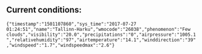 ## Current conditions: 
 ``` {"timestamp":"1501107860","sys_time":"2017-07-27 01:24:51","name":"Tallinn-Harku","wmocode":"26038","phenomenon":"Few clouds","visibility":"20.0","precipitations":"0","airpressure":"1005.1","relativehumidity":"97","airtemperature":"14.1","winddirection":"39","windspeed":"1.7","windspeedmax":"2.6"} ```
